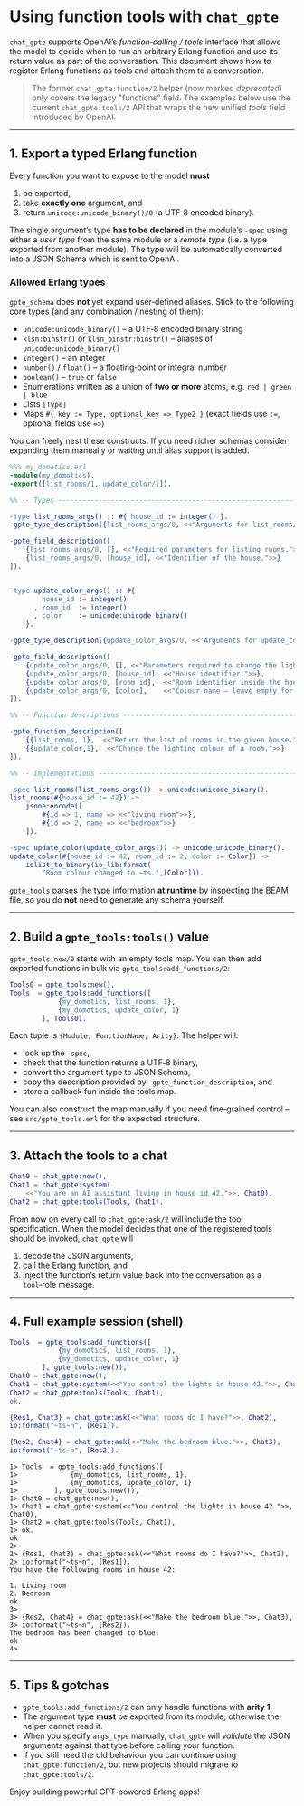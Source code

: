 # Using function tools with `chat_gpte`

`chat_gpte` supports OpenAI’s *function‑calling / tools* interface that allows the model to decide
when to run an arbitrary Erlang function and use its return value as part of the
conversation.  This document shows how to register Erlang functions as tools and
attach them to a conversation.

> The former `chat_gpte:function/2` helper (now marked *deprecated*) only covers
> the legacy "functions" field.  The examples below use the current
> `chat_gpte:tools/2` API that wraps the new unified *tools* field introduced by
> OpenAI.

---

## 1. Export a typed Erlang function

Every function you want to expose to the model **must**

1. be exported,
2. take **exactly one** argument, and
3. return `unicode:unicode_binary()/0` (a UTF‑8 encoded binary).

The single argument’s type **has to be declared** in the module’s `-spec` using
either a *user type* from the same module or a *remote type* (i.e. a type
exported from another module).  The type will be automatically converted into a
JSON Schema which is sent to OpenAI.

### Allowed Erlang types

`gpte_schema` does **not** yet expand user‑defined aliases.  Stick to the
following core types (and any combination / nesting of them):

* `unicode:unicode_binary()` – a UTF‑8 encoded binary string
* `klsn:binstr()` or `klsn_binstr:binstr()` – aliases of `unicode:unicode_binary()`
* `integer()` – an integer
* `number()` / `float()` – a floating‑point or integral number
* `boolean()` – `true` or `false`
* Enumerations written as a union of **two or more** atoms, e.g. `red | green | blue`
* Lists `[Type]`
* Maps `#{ key := Type, optional_key => Type2 }` (exact fields use `:=`,
  optional fields use `=>`)

You can freely nest these constructs.  If you need richer schemas consider
expanding them manually or waiting until alias support is added.

```erlang
%%% my_domotics.erl
-module(my_domotics).
-export([list_rooms/1, update_color/1]).

%% -- Types -------------------------------------------------------------------

-type list_rooms_args() :: #{ house_id := integer() }.
-gpte_type_description({list_rooms_args/0, <<"Arguments for list_rooms/1">>}).

-gpte_field_description([
    {list_rooms_args/0, [], <<"Required parameters for listing rooms.">>},
    {list_rooms_args/0, [house_id], <<"Identifier of the house.">>}
]).


-type update_color_args() :: #{
        house_id := integer()
      , room_id  := integer()
      , color    := unicode:unicode_binary()
    }.

-gpte_type_description({update_color_args/0, <<"Arguments for update_color/1">>} ).

-gpte_field_description([
    {update_color_args/0, [], <<"Parameters required to change the lighting colour.">>},
    {update_color_args/0, [house_id], <<"House identifier.">>},
    {update_color_args/0, [room_id],  <<"Room identifier inside the house.">>},
    {update_color_args/0, [color],    <<"Colour name – leave empty for default white.">>}
]).

%% -- Function descriptions ----------------------------------------------------

-gpte_function_description([
    {{list_rooms, 1},  <<"Return the list of rooms in the given house.">>},
    {{update_color,1},  <<"Change the lighting colour of a room.">>}
]).

%% -- Implementations ----------------------------------------------------------

-spec list_rooms(list_rooms_args()) -> unicode:unicode_binary().
list_rooms(#{house_id := 42}) ->
    jsone:encode([
        #{id => 1, name => <<"living room">>},
        #{id => 2, name => <<"bedroom">>}
    ]).

-spec update_color(update_color_args()) -> unicode:unicode_binary().
update_color(#{house_id := 42, room_id := 2, color := Color}) ->
    iolist_to_binary(io_lib:format(
        "Room colour changed to ~ts.",[Color])).
```

`gpte_tools` parses the type information **at runtime** by inspecting the BEAM
file, so you do **not** need to generate any schema yourself.

---

## 2. Build a `gpte_tools:tools()` value

`gpte_tools:new/0` starts with an empty tools map.  You can then add exported
functions in bulk via `gpte_tools:add_functions/2`:

```erlang
Tools0 = gpte_tools:new(),
Tools  = gpte_tools:add_functions([
            {my_domotics, list_rooms, 1},
            {my_domotics, update_color, 1}
        ], Tools0).
```

Each tuple is `{Module, FunctionName, Arity}`.  The helper will:

* look up the `-spec`,
* check that the function returns a UTF‑8 binary,
* convert the argument type to JSON Schema,
* copy the description provided by `-gpte_function_description`, and
* store a callback fun inside the tools map.

You can also construct the map manually if you need fine‑grained control –
see `src/gpte_tools.erl` for the expected structure.

---

## 3. Attach the tools to a chat

```erlang
Chat0 = chat_gpte:new(),
Chat1 = chat_gpte:system(
    <<"You are an AI assistant living in house id 42.">>, Chat0),
Chat2 = chat_gpte:tools(Tools, Chat1).
```

From now on every call to `chat_gpte:ask/2` will include the tool
specification.  When the model decides that one of the registered tools should
be invoked, `chat_gpte` will

1. decode the JSON arguments,
2. call the Erlang function, and
3. inject the function’s return value back into the conversation as a
   `tool`‑role message.

---

## 4. Full example session (shell)

```erlang
Tools  = gpte_tools:add_functions([
            {my_domotics, list_rooms, 1},
            {my_domotics, update_color, 1}
        ], gpte_tools:new()),
Chat0 = chat_gpte:new(),
Chat1 = chat_gpte:system(<<"You control the lights in house 42.">>, Chat0),
Chat2 = chat_gpte:tools(Tools, Chat1),
ok.

{Res1, Chat3} = chat_gpte:ask(<<"What rooms do I have?">>, Chat2),
io:format("~ts~n", [Res1]).

{Res2, Chat4} = chat_gpte:ask(<<"Make the bedroom blue.">>, Chat3),
io:format("~ts~n", [Res2]).
```

```
1> Tools  = gpte_tools:add_functions([
1>             {my_domotics, list_rooms, 1},
1>             {my_domotics, update_color, 1}
1>         ], gpte_tools:new()),
1> Chat0 = chat_gpte:new(),
1> Chat1 = chat_gpte:system(<<"You control the lights in house 42.">>, Chat0),
1> Chat2 = chat_gpte:tools(Tools, Chat1),
1> ok.
ok
2> 
2> {Res1, Chat3} = chat_gpte:ask(<<"What rooms do I have?">>, Chat2),
2> io:format("~ts~n", [Res1]).
You have the following rooms in house 42:

1. Living room
2. Bedroom
ok
3> 
3> {Res2, Chat4} = chat_gpte:ask(<<"Make the bedroom blue.">>, Chat3),
3> io:format("~ts~n", [Res2]).
The bedroom has been changed to blue.
ok
4>
```

---

## 5. Tips & gotchas

* `gpte_tools:add_functions/2` can only handle functions with **arity 1**.
* The argument type **must** be exported from its module; otherwise the helper
  cannot read it.
* When you specify `args_type` manually, `chat_gpte` will *validate* the JSON
  arguments against that type before calling your function.
* If you still need the old behaviour you can continue using
  `chat_gpte:function/2`, but new projects should migrate to `chat_gpte:tools/2`.

Enjoy building powerful GPT‑powered Erlang apps!
